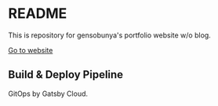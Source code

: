 # README

This is repository for gensobunya's portfolio website w/o blog.

[Go to website](https://www.gensobunya.net)

## Build & Deploy Pipeline

GitOps by Gatsby Cloud.
